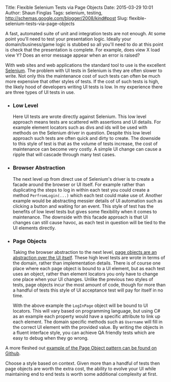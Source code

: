 Title: Flexible Selenium Tests via Page Objects
Date: 2015-03-29 10:01
Author: Shaun Finglas
Tags: selenium, testing, http://schemas.google.com/blogger/2008/kind#post
Slug: flexible-selenium-tests-via-page-objects

A fast, automated suite of unit and integration tests are not enough. At
some point you'll need to test your presentation logic. Ideally your
domain/business/game logic is stubbed so all you'll need to do at this
point is check that the presentation is complete. For example, does view
X load view Y? Does an error message appear when an error is raised?

With web sites and web applications the standard tool to use is the
excellent [Selenium](http://docs.seleniumhq.org/). The problem with UI
tests in Selenium is they are often slower to write. Not only this the
maintenance cost of such tests can often be much more expensive that
other styles of tests. If the cost of such tests is high, the likely
hood of developers writing UI tests is low. In my experience there are
three types of UI tests in use.

-   ### Low Level

    Here UI tests are wrote directly against Selenium. This low level
    approach means tests are scattered with assertions and UI details.
    For example element locators such as divs and ids will be used with
    methods on the Selenium driver in question. Despite this low level
    approach such tests are often quick and dirty to create. The
    downside to this style of test is that as the volume of tests
    increase, the cost of maintenance can become very costly. A simple
    UI change can cause a ripple that will cascade through many test
    cases.

    <script src="https://gist.github.com/Finglas/aae1cd850fc37403dbb8.js"></script>
-   ### Browser Abstraction

    The next level up from direct use of Selenium's driver is to create
    a facade around the browser or UI itself. For example rather than
    duplicating the steps to log in within each test you could create a
    method `PerfromLogin(...)` which each test could make use of.
    Another example would be abstracting messier details of UI
    automation such as clicking a button and waiting for an event. This
    style of test has the benefits of low level tests but gives some
    flexibility when it comes to maintenance. The downside with this
    facade approach is that UI changes can still cause havoc, as each
    test in question will be tied to the UI elements directly.

    <script src="https://gist.github.com/Finglas/1063a11c30bc3e7290d8.js"></script>
-   ### Page Objects

    Taking the browser abstraction to the next level, [page objects are
    an abstraction over the UI
    itself](http://code.google.com/p/selenium/wiki/PageObjects). These
    high level tests are wrote in terms of the domain, rather than
    implementation details. There is of course one place where each page
    object is bound to a UI element, but as each test uses an object,
    rather than element locators you only have to change one place when
    your UI changes. Unlike the previous two styles of tests, page
    objects incur the most amount of code, though for more than a
    handful of tests this style of UI acceptance test will pay for
    itself in no time.

    <script src="https://gist.github.com/Finglas/6d512240848359c12bc2.js"></script>
    With the above example the `LogInPage` object will be bound to UI
    locators. This will vary based on programming language, but using
    C\# as an example each property would have a specific attribute to
    link up each element. The domain specific methods such as `Username`
    will fill in the correct UI element with the provided value. By
    writing the objects in a fluent interface style, you can achieve QA
    friendly tests which are easy to debug when they go wrong.

A more fleshed out [example of the Page Object pattern can be found on
Github](https://github.com/Finglas/Playground/blob/master/PageObjects/PageObjects/PageObjects.cs).

Choose a style based on context. Given more than a handful of tests then
page objects are worth the extra cost, the ability to evolve your UI
while maintaining end to end tests is worth some additional complexity
at first.

</p>

